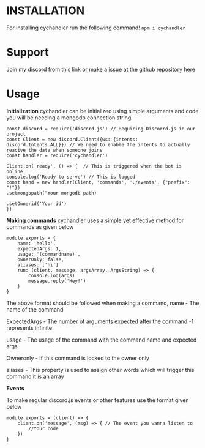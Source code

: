 # INSTALLATION
For installing cychandler run the following command!
```npm i cychandler```

 # Support

 Join my discord from [this](https://discord.gg/djrjWh2YsM) link or make a issue at the github repository [here](https://github.com/arnav7633/cyc-handler/issues)
# Usage

**Initialization**
cychandler can be initialized using simple arguments and code you will be needing a mongodb connection string
```
const discord = require('discord.js') // Requiring Discorrd.js in our project
const Client = new discord.Client({ws: {intents: discord.Intents.ALL}}) // We need to enable the intents to actually reacive the data when someone joins
const handler = require('cychandler')

Client.on('ready', () => {  // This is triggered when the bot is online
console.log('Ready to serve') // This is logged
const hand = new handler(Client, 'commands', './events', {"prefix": "!"})
.setmongopath("Your mongodb path)

.setOwnerid('Your id')
})
```

**Making commands**
cychandler uses a simple yet effective method for commands as given below
```
module.exports = {
    name: 'hello',
    expectedArgs: 1,
    usage: '(commandname)',
    ownerOnly: false,
    aliases: ['hi']
    run: (client, message, argsArray, ArgsString) => {
        console.log(args)
        message.reply('Hey!')
    }
}
```
The above format should be followed when making a command, 
name - The name of the command

ExpectedArgs - The number of arguments expected after the command -1 represents infinite

usage - The usage of the command with the command name and expected args

Owneronly - If this command is locked to the owner only 

aliases - This property is used to assign other words which will trigger this command it is an array

**Events**

To make regular discord.js events or other features use the format given below
```
module.exports = (client) => {
    client.on('message', (msg) => { // The event you wanna listen to
        //Your code
    })
}
```